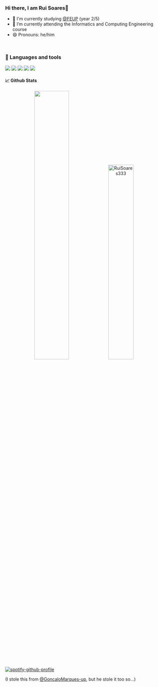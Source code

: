 ### Hi there, I am Rui Soares👋 ###
- 🔭 I'm currently studying [@FEUP](https://sigarra.up.pt/feup/pt/web_page.inicial") (year 2/5) <br>
- 🌱 I’m currently attending the Informatics and Computing Engineering course<br>
- 😄 Pronouns: he/him<br>
<br>

### :wrench: Languages and tools

<p>
  <!--<img src="https://img.shields.io/badge/OS-Linux-informational?style=flat&logo=Linux&logoColor=white&color=254094">-->
  <img src="https://img.shields.io/badge/Shell-Bash-informational?style=flat&logo=GNU-Bash&logoColor=white&color=254094">
  <img src="https://img.shields.io/badge/Tools-Git-informational?style=flat&logo=Git&logoColor=white&color=254094">
  
  <img src="https://img.shields.io/badge/Editor-Visual%20Studio%20Code-informational?style=flat&logo=visual-studio-code&logoColor=white&color=254094">

  <img src="https://img.shields.io/badge/Code-Java-informational?style=flat&logo=Java&logoColor=white&color=254094">
  <img src="https://img.shields.io/badge/Code-C++-informational?style=flat&logo=c%2B%2B&logoColor=white&color=254094">
</p>

#### 📈 Github Stats

<p align="center">

  <img width="47%" src="https://github-readme-stats.vercel.app/api?username=RuiSoares333&border_color=B20600&border_radius=10vw&title_color=FF5F00&bg_color=16275c&text_color=EEEEEE&icon_color=192d69"/>

  <img width="40%" margin="0" src="https://github-readme-stats.vercel.app/api/top-langs/?username=RuiSoares333&layout=compact&include_all_commits=true&count_private=true&show_icons=true&border_color=B20600&border_radius=10vw&title_color=FF5F00&bg_color=16275c&text_color=EEEEEE&icon_color=B20600" alt="RuiSoares333">
  
</p>

[![spotify-github-profile](https://spotify-github-profile.vercel.app/api/view?uid=21zvsw5mkkhjp6qolmwgwgeky&cover_image=true&theme=novatorem&bar_color=3592c4&bar_color_cover=false)](https://spotify-github-profile.vercel.app/api/view?uid=21zvsw5mkkhjp6qolmwgwgeky&redirect=true)

(I stole this from [@GoncaloMarques-up](https://github.com/GoncaloMarques-up), but he stole it too so...)
